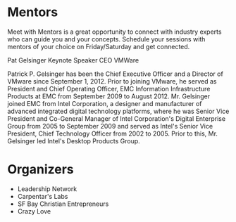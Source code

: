# Mentors

Meet with Mentors is a great opportunity to connect with industry experts who can guide you and your concepts. Schedule your sessions with mentors of your choice on Friday/Saturday and get connected.

Pat Gelsinger
Keynote Speaker
CEO
VMWare

Patrick P. Gelsinger has been the Chief Executive Officer and a Director of VMware since September 1, 2012. Prior to joining VMware, he served as President and Chief Operating Officer, EMC Information Infrastructure Products at EMC from September 2009 to August 2012. Mr. Gelsinger joined EMC from Intel Corporation, a designer and manufacturer of advanced integrated digital technology platforms, where he was Senior Vice President and Co-General Manager of Intel Corporation's Digital Enterprise Group from 2005 to September 2009 and served as Intel's Senior Vice President, Chief Technology Officer from 2002 to 2005. Prior to this, Mr. Gelsinger led Intel's Desktop Products Group.

# Organizers

* Leadership Network
* Carpentar's Labs
* SF Bay Christian Entrepreneurs
* Crazy Love


